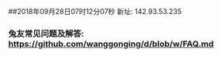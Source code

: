 ##2018年09月28日07时12分07秒 新址: 142.93.53.235
### 兔友常见问题及解答: https://github.com/wanggonging/d/blob/w/FAQ.md
